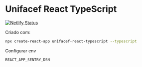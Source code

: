 # Unifacef React TypeScript

[![Netlify Status](https://api.netlify.com/api/v1/badges/5c678a6b-b7b9-4601-bd58-f1ae9c90ceea/deploy-status)](https://app.netlify.com/sites/unifacef-react-typescript-aula1-paratiy/deploys)

Criado com:

```bash
npx create-react-app unifacef-react-typescript --typescript
```

Configurar env

```env
REACT_APP_SENTRY_DSN
```